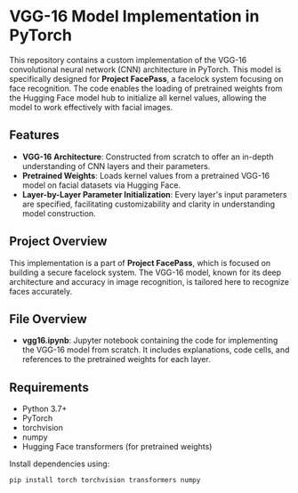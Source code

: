 # VGG-16 Model Implementation in PyTorch

This repository contains a custom implementation of the VGG-16 convolutional neural network (CNN) architecture in PyTorch. This model is specifically designed for **Project FacePass**, a facelock system focusing on face recognition. The code enables the loading of pretrained weights from the Hugging Face model hub to initialize all kernel values, allowing the model to work effectively with facial images.

## Features

- **VGG-16 Architecture**: Constructed from scratch to offer an in-depth understanding of CNN layers and their parameters.
- **Pretrained Weights**: Loads kernel values from a pretrained VGG-16 model on facial datasets via Hugging Face.
- **Layer-by-Layer Parameter Initialization**: Every layer's input parameters are specified, facilitating customizability and clarity in understanding model construction.

## Project Overview

This implementation is a part of **Project FacePass**, which is focused on building a secure facelock system. The VGG-16 model, known for its deep architecture and accuracy in image recognition, is tailored here to recognize faces accurately.

## File Overview

- **vgg16.ipynb**: Jupyter notebook containing the code for implementing the VGG-16 model from scratch. It includes explanations, code cells, and references to the pretrained weights for each layer.

## Requirements

- Python 3.7+
- PyTorch
- torchvision
- numpy
- Hugging Face transformers (for pretrained weights)

Install dependencies using:
```bash
pip install torch torchvision transformers numpy

